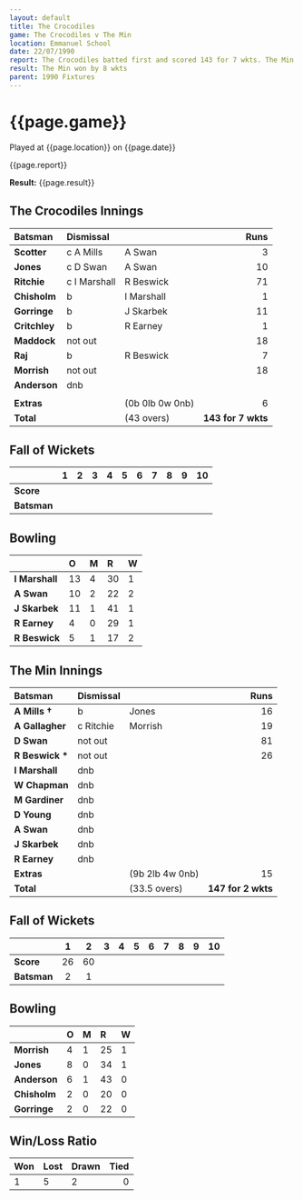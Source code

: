 ```yaml
---
layout: default
title: The Crocodiles
game: The Crocodiles v The Min
location: Emmanuel School
date: 22/07/1990
report: The Crocodiles batted first and scored 143 for 7 wkts. The Min replied with 147 for 2 wkts
result: The Min won by 8 wkts
parent: 1990 Fixtures
---
```


# {{page.game}}

Played at {{page.location}} on {{page.date}}

{{page.report}}

**Result:** {{page.result}}

## The Crocodiles Innings

| Batsman | Dismissal |  | Runs |
|:---|:---|---|---:|
| **Scotter** | c A Mills | A Swan | 3 | 
| **Jones** | c D Swan | A Swan | 10 | 
| **Ritchie** | c I Marshall | R Beswick | 71 | 
| **Chisholm** | b | I Marshall | 1 | 
| **Gorringe** | b | J Skarbek | 11 | 
| **Critchley** | b | R Earney | 1 |
| **Maddock** | not out |  | 18 | 
| **Raj** | b | R Beswick | 7 |
| **Morrish** | not out |  | 18 | 
| **Anderson** | dnb |  |  | 
|  |  |  |  |
| **Extras** | | (0b 0lb 0w 0nb) | 6 | 
| **Total** | | (43 overs) | **143 for 7 wkts** | 

## Fall of Wickets

| | 1 | 2 | 3 | 4 | 5 | 6 | 7 | 8 | 9 | 10 |
|---|:---:|:---:|:---:|:---:|:---:|:---:|:---:|:---:|:---:|:---:|
| **Score** |  |  |  |  |  |  |  |  |  |  |
| **Batsman** |  |  |  |  |  |  |  |  |  |  |

## Bowling

| | O | M | R | W |
|---|:---|:---|:---|:---|
| **I Marshall** | 13 | 4 | 30 | 1 | 
| **A Swan** | 10 | 2 | 22 | 2 | 
| **J Skarbek** | 11 | 1 | 41 | 1 | 
| **R Earney** | 4 | 0 | 29 | 1 | 
| **R Beswick** | 5 | 1 | 17 | 2 |

## The Min Innings

| Batsman | Dismissal |  | Runs |
|:---|:---|---|---:|
| **A Mills &#8224;** | b | Jones | 16 | 
| **A Gallagher** | c Ritchie | Morrish | 19 | 
| **D Swan** | not out |  | 81 | 
| **R Beswick &#42;** | not out |  | 26 | 
| **I Marshall** | dnb |  |  | 
| **W Chapman** | dnb |  |  |  
| **M Gardiner** | dnb |  |  |  
| **D Young** | dnb |  |  |  
| **A Swan** | dnb |  |  |  
| **J Skarbek** | dnb |  |  |  
| **R Earney** | dnb |  |  | 
| **Extras** | | (9b 2lb 4w 0nb) | 15 | 
| **Total** | | (33.5 overs) | **147 for 2 wkts** | 

## Fall of Wickets

| | 1 | 2 | 3 | 4 | 5 | 6 | 7 | 8 | 9 | 10 |
|---|:---:|:---:|:---:|:---:|:---:|:---:|:---:|:---:|:---:|:---:|
| **Score** | 26 | 60 |  |  |  |  |  |  |  |  | 
| **Batsman** | 2 | 1 |  |  |  |  |  |  |  |  | 

## Bowling

| | O | M | R | W |
|---|:---|:---|:---|:---|
| **Morrish** | 4 | 1 | 25 | 1 | 
| **Jones** | 8 | 0 | 34 | 1 | 
| **Anderson** | 6 | 1 | 43 | 0 | 
| **Chisholm** | 2 | 0 | 20 | 0 |
| **Gorringe** | 2 | 0 | 22 | 0 | 

## Win/Loss Ratio

| Won | Lost | Drawn | Tied |
|:---|:---|:---|---:|
| 1 | 5 | 2 | 0 |